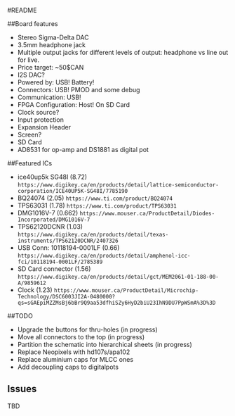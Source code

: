 #README

##Board features

* Stereo Sigma-Delta DAC
* 3.5mm headphone jack
* Multiple output jacks for different levels of output: headphone vs line out for live.
* Price target: ~50$CAN
* I2S DAC?
* Powered by: USB! Battery!
* Connectors: USB! PMOD and some debug
* Communication: USB!
* FPGA Configuration: Host! On SD Card
* Clock source?
* Input protection
* Expansion Header
* Screen?
* SD Card
* AD8531 for op-amp and DS1881 as digital pot

##Featured ICs

* ice40up5k SG48I (8.72) `https://www.digikey.ca/en/products/detail/lattice-semiconductor-corporation/ICE40UP5K-SG48I/7785190`
* BQ24074 (2.05) `https://www.ti.com/product/BQ24074`
* TPS63031 (1.78) `https://www.ti.com/product/TPS63031`
* DMG1016V-7 (0.662) `https://www.mouser.ca/ProductDetail/Diodes-Incorporated/DMG1016V-7`
* TPS62120DCNR (1.03) `https://www.digikey.ca/en/products/detail/texas-instruments/TPS62120DCNR/2407326`
* USB Conn: 10118194-0001LF (0.66) `https://www.digikey.ca/en/products/detail/amphenol-icc-fci/10118194-0001LF/2785389`
* SD Card connector (1.56) `https://www.digikey.ca/en/products/detail/gct/MEM2061-01-188-00-A/9859612`
* Clock (1.23) `https://www.mouser.ca/ProductDetail/Microchip-Technology/DSC6003JI2A-0480000?qs=sGAEpiMZZMsBj6bBr9Q9aa53dfhiSZy6HyD2biU23IhN9DU7PpWSmA%3D%3D`

##TODO

* Upgrade the buttons for thru-holes (in progress)
* Move all connectors to the top (in progress)
* Partition the schematic into hierarchical sheets (in progress)
* Replace Neopixels with hd107s/apa102
* Replace aluminium caps for MLCC ones
* Add decoupling caps to digitalpots

## Issues

TBD
